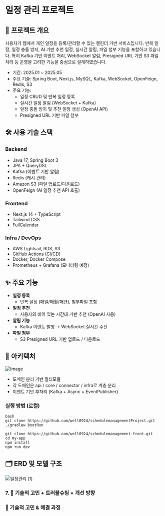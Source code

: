 # 일정 관리 프로젝트 


## 📌 프로젝트 개요

사용자가 웹에서 개인 일정을 등록/관리할 수 있는 캘린더 기반 서비스입니다.
반복 일정, 일정 충돌 방지, AI 기반 추천 일정, 실시간 알림, 파일 첨부 기능을 포함하고 있습니다.
특히 Kafka 기반 이벤트 처리, WebSocket 알림, Presigned URL 기반 S3 파일 처리 등 운영을 고려한 기능을 중심으로 설계하였습니다.

- 기간: 2025.01 ~ 2025.05
- 주요 기술: Spring Boot, Next.js, MySQL, Kafka, WebSocket, OpenFeign, Redis, S3
- 주요 기능:
    - 일정 CRUD 및 반복 일정 등록
    - 실시간 일정 알림 (WebSocket + Kafka)
    - 일정 충돌 방지 및 추천 일정 생성 (OpenAI API)
    - Presigned URL 기반 파일 첨부

## 🛠 사용 기술 스택

### Backend
- Java 17, Spring Boot 3
- JPA + QueryDSL
- Kafka (이벤트 기반 알림)
- Redis (캐시 관리)
- Amazon S3 (파일 업로드/다운로드)
- OpenFeign (AI 일정 추천 API 호출)

### Frontend
- Next.js 14 + TypeScript
- Tailwind CSS
- FullCalendar

### Infra / DevOps
- AWS Lightsail, RDS, S3
- GitHub Actions (CI/CD)
- Docker, Docker Compose
- Prometheus + Grafana (모니터링 예정)

## ✨ 주요 기능

- **일정 등록**
    - 반복 설정 (매일/매월/매년), 첨부파일 포함
- **일정 추천**
    - 사용자의 비어 있는 시간대 기반 추천 (OpenAI 사용)
- **알림 기능**
    - Kafka 이벤트 발행 → WebSocket 실시간 수신
- **파일 첨부**
    - S3 Presigned URL 기반 업로드 / 다운로드

## 🧱 아키텍처



![Image](https://github.com/user-attachments/assets/1fa64eeb-dfe8-4166-82b6-aceac0af3f76)

- 도메인 분리 기반 멀티모듈
- 각 도메인은 api / core / connector / infra로 계층 분리
- 이벤트 기반 후처리 (Kafka + Async + EventPublisher)


### 실행 방법 (로컬)
```
bash
git clone https://github.com/well0924/schedulemanagementProject.git
./gradlew bootRun

git clone https://github.com/well0924/schedulemanagement-front.git
cd my-app
npm install
npm run dev

```

## 🗂 ERD 및 모델 구조
 
![일정관리 (1)](https://github.com/user-attachments/assets/19cb4ace-786d-414c-a971-238dd38195fb)


### 7. 🔹 기술적 고민 + 트러블슈팅 + 개선 방향

### 🧠 기술적 고민 & 해결 과정
